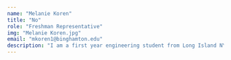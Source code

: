 ```yaml
---
name: "Melanie Koren"
title: "No"
role: "Freshman Representative"
img: "Melanie Koren.jpg"
email: "mkoren1@binghamton.edu"
description: "I am a first year engineering student from Long Island NY. I am planning to major in computer engineering. I have 7 years of robotics experience prior to WCRL and have gone to the VEX Worlds competition twice. "
---
```

